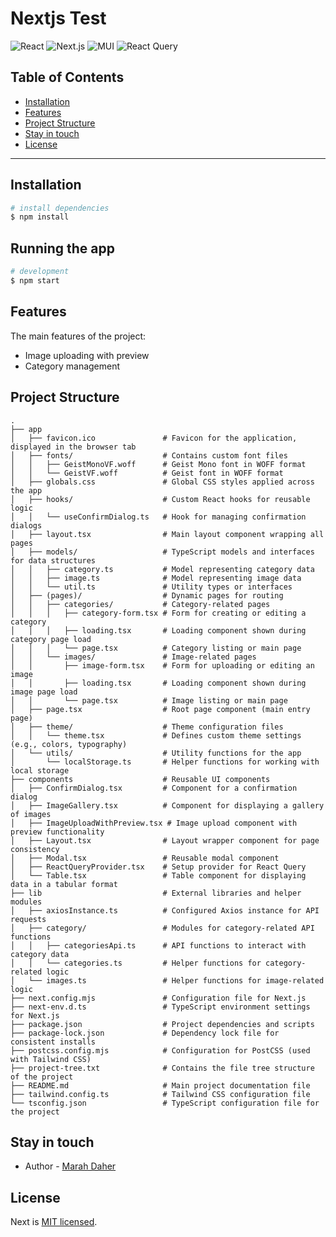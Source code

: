 # Nextjs Test

![React](https://img.shields.io/badge/React-20232A?style=for-the-badge&logo=react&logoColor=61DAFB)
![Next.js](https://img.shields.io/badge/Next.js-000000?style=for-the-badge&logo=nextdotjs&logoColor=white)
![MUI](https://img.shields.io/badge/MUI-007FFF?style=for-the-badge&logo=mui&logoColor=white)
![React Query](https://img.shields.io/badge/React%20Query-FF4154?style=for-the-badge&logo=reactquery&logoColor=white)

## Table of Contents

- [Installation](#installation)
- [Features](#features)
- [Project Structure](#project-structure)
- [Stay in touch](#stay-in-touch)
- [License](#license)

---

## Installation

```bash
# install dependencies
$ npm install
```

## Running the app

```bash
# development
$ npm start
```

## Features

The main features of the project:

- Image uploading with preview
- Category management

## Project Structure

```
.
├── app
│   ├── favicon.ico               # Favicon for the application, displayed in the browser tab
│   ├── fonts/                    # Contains custom font files
│   │   ├── GeistMonoVF.woff      # Geist Mono font in WOFF format
│   │   └── GeistVF.woff          # Geist font in WOFF format
│   ├── globals.css               # Global CSS styles applied across the app
│   ├── hooks/                    # Custom React hooks for reusable logic
│   │   └── useConfirmDialog.ts   # Hook for managing confirmation dialogs
│   ├── layout.tsx                # Main layout component wrapping all pages
│   ├── models/                   # TypeScript models and interfaces for data structures
│   │   ├── category.ts           # Model representing category data
│   │   ├── image.ts              # Model representing image data
│   │   └── util.ts               # Utility types or interfaces
│   ├── (pages)/                  # Dynamic pages for routing
│   │   ├── categories/           # Category-related pages
│   │   │   ├── category-form.tsx # Form for creating or editing a category
│   │   │   ├── loading.tsx       # Loading component shown during category page load
│   │   │   └── page.tsx          # Category listing or main page
│   │   └── images/               # Image-related pages
│   │       ├── image-form.tsx    # Form for uploading or editing an image
│   │       ├── loading.tsx       # Loading component shown during image page load
│   │       └── page.tsx          # Image listing or main page
│   ├── page.tsx                  # Root page component (main entry page)
│   ├── theme/                    # Theme configuration files
│   │   └── theme.tsx             # Defines custom theme settings (e.g., colors, typography)
│   └── utils/                    # Utility functions for the app
│       └── localStorage.ts       # Helper functions for working with local storage
├── components                    # Reusable UI components
│   ├── ConfirmDialog.tsx         # Component for a confirmation dialog
│   ├── ImageGallery.tsx          # Component for displaying a gallery of images
│   ├── ImageUploadWithPreview.tsx # Image upload component with preview functionality
│   ├── Layout.tsx                # Layout wrapper component for page consistency
│   ├── Modal.tsx                 # Reusable modal component
│   ├── ReactQueryProvider.tsx    # Setup provider for React Query
│   └── Table.tsx                 # Table component for displaying data in a tabular format
├── lib                           # External libraries and helper modules
│   ├── axiosInstance.ts          # Configured Axios instance for API requests
│   ├── category/                 # Modules for category-related API functions
│   │   ├── categoriesApi.ts      # API functions to interact with category data
│   │   └── categories.ts         # Helper functions for category-related logic
│   └── images.ts                 # Helper functions for image-related logic
├── next.config.mjs               # Configuration file for Next.js
├── next-env.d.ts                 # TypeScript environment settings for Next.js
├── package.json                  # Project dependencies and scripts
├── package-lock.json             # Dependency lock file for consistent installs
├── postcss.config.mjs            # Configuration for PostCSS (used with Tailwind CSS)
├── project-tree.txt              # Contains the file tree structure of the project
├── README.md                     # Main project documentation file
├── tailwind.config.ts            # Tailwind CSS configuration file
└── tsconfig.json                 # TypeScript configuration file for the project

```

## Stay in touch

- Author - [Marah Daher]()

## License

Next is [MIT licensed](LICENSE).

